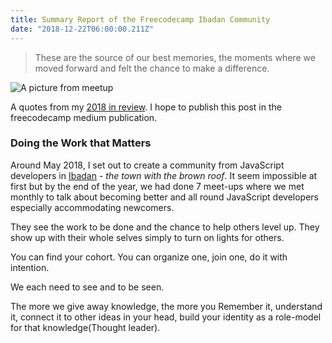 ```yaml
---
title: Summary Report of the Freecodecamp Ibadan Community
date: "2018-12-22T06:00:00.211Z"
---
```


> These are the source of our best memories, the moments where we moved forward and felt the chance to make a difference.

![A picture from meetup](https://res.cloudinary.com/drnqdd87d/image/upload/v1545940207/2018-in-picture-12018-in-picture-4_bjfouw.jpg)

A quotes from my [2018 in review](https://oluwasetemi.github.io/2018-the-review/). I hope to publish this post in the freecodecamp medium publication.

### Doing the Work that Matters

Around May 2018, I set out to create a community from JavaScript developers in [Ibadan]() - _the town with the brown roof_. It seem impossible at first but by the end of the year, we had done 7 meet-ups where we met monthly to talk about becoming better and all round JavaScript developers especially accommodating newcomers.



They see the work to be done and the chance to help others level up. They show up with their whole selves simply to turn on lights for others.

You can find your cohort. You can organize one, join one, do it with intention.

We each need to see and to be seen.

The more we give away knowledge, the more you Remember it, understand it, connect it to other ideas in your head, build your identity as a role-model for that knowledge(Thought leader).